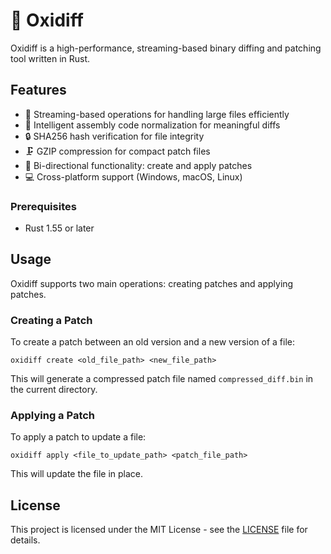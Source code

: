 # 🦀 Oxidiff

Oxidiff is a high-performance, streaming-based binary diffing and patching tool written in Rust.

## Features

- 🚀 Streaming-based operations for handling large files efficiently
- 🧠 Intelligent assembly code normalization for meaningful diffs
- 🔒 SHA256 hash verification for file integrity
- 🗜️ GZIP compression for compact patch files
- 🔄 Bi-directional functionality: create and apply patches
- 💻 Cross-platform support (Windows, macOS, Linux)

### Prerequisites

- Rust 1.55 or later

## Usage

Oxidiff supports two main operations: creating patches and applying patches.

### Creating a Patch

To create a patch between an old version and a new version of a file:

```
oxidiff create <old_file_path> <new_file_path>
```

This will generate a compressed patch file named `compressed_diff.bin` in the current directory.

### Applying a Patch

To apply a patch to update a file:

```
oxidiff apply <file_to_update_path> <patch_file_path>
```

This will update the file in place.

## License

This project is licensed under the MIT License - see the [LICENSE](LICENSE) file for details.
